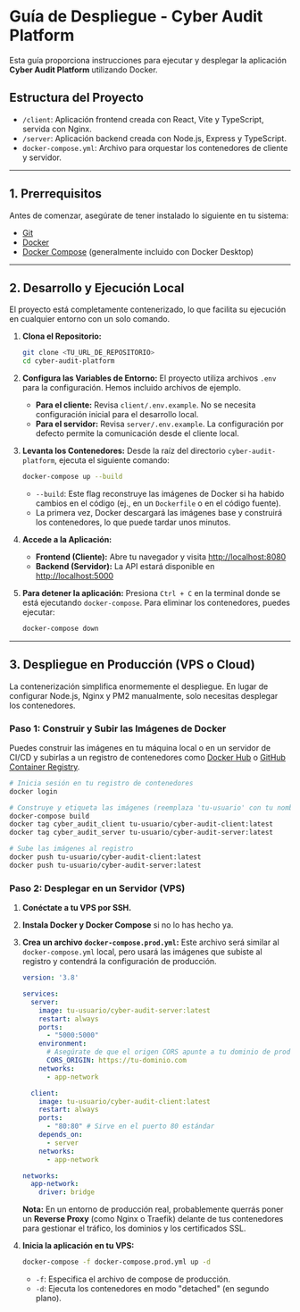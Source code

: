 # Guía de Despliegue - Cyber Audit Platform

Esta guía proporciona instrucciones para ejecutar y desplegar la aplicación **Cyber Audit Platform** utilizando Docker.

## Estructura del Proyecto

- `/client`: Aplicación frontend creada con React, Vite y TypeScript, servida con Nginx.
- `/server`: Aplicación backend creada con Node.js, Express y TypeScript.
- `docker-compose.yml`: Archivo para orquestar los contenedores de cliente y servidor.

---

## 1. Prerrequisitos

Antes de comenzar, asegúrate de tener instalado lo siguiente en tu sistema:
- [Git](https://git-scm.com/)
- [Docker](https://www.docker.com/get-started)
- [Docker Compose](https://docs.docker.com/compose/install/) (generalmente incluido con Docker Desktop)

---

## 2. Desarrollo y Ejecución Local

El proyecto está completamente contenerizado, lo que facilita su ejecución en cualquier entorno con un solo comando.

1.  **Clona el Repositorio:**
    ```bash
    git clone <TU_URL_DE_REPOSITORIO>
    cd cyber-audit-platform
    ```

2.  **Configura las Variables de Entorno:**
    El proyecto utiliza archivos `.env` para la configuración. Hemos incluido archivos de ejemplo.
    - **Para el cliente:** Revisa `client/.env.example`. No se necesita configuración inicial para el desarrollo local.
    - **Para el servidor:** Revisa `server/.env.example`. La configuración por defecto permite la comunicación desde el cliente local.

3.  **Levanta los Contenedores:**
    Desde la raíz del directorio `cyber-audit-platform`, ejecuta el siguiente comando:
    ```bash
    docker-compose up --build
    ```
    - `--build`: Este flag reconstruye las imágenes de Docker si ha habido cambios en el código (ej., en un `Dockerfile` o en el código fuente).
    - La primera vez, Docker descargará las imágenes base y construirá los contenedores, lo que puede tardar unos minutos.

4.  **Accede a la Aplicación:**
    - **Frontend (Cliente):** Abre tu navegador y visita [http://localhost:8080](http://localhost:8080)
    - **Backend (Servidor):** La API estará disponible en [http://localhost:5000](http://localhost:5000)

5.  **Para detener la aplicación:**
    Presiona `Ctrl + C` en la terminal donde se está ejecutando `docker-compose`. Para eliminar los contenedores, puedes ejecutar:
    ```bash
    docker-compose down
    ```

---

## 3. Despliegue en Producción (VPS o Cloud)

La contenerización simplifica enormemente el despliegue. En lugar de configurar Node.js, Nginx y PM2 manualmente, solo necesitas desplegar los contenedores.

### Paso 1: Construir y Subir las Imágenes de Docker

Puedes construir las imágenes en tu máquina local o en un servidor de CI/CD y subirlas a un registro de contenedores como [Docker Hub](https://hub.docker.com/) o [GitHub Container Registry](https://docs.github.com/en/packages/working-with-a-github-packages-registry/working-with-the-container-registry).

```bash
# Inicia sesión en tu registro de contenedores
docker login

# Construye y etiqueta las imágenes (reemplaza 'tu-usuario' con tu nombre de usuario del registro)
docker-compose build
docker tag cyber_audit_client tu-usuario/cyber-audit-client:latest
docker tag cyber_audit_server tu-usuario/cyber-audit-server:latest

# Sube las imágenes al registro
docker push tu-usuario/cyber-audit-client:latest
docker push tu-usuario/cyber-audit-server:latest
```

### Paso 2: Desplegar en un Servidor (VPS)

1.  **Conéctate a tu VPS por SSH.**
2.  **Instala Docker y Docker Compose** si no lo has hecho ya.
3.  **Crea un archivo `docker-compose.prod.yml`:**
    Este archivo será similar al `docker-compose.yml` local, pero usará las imágenes que subiste al registro y contendrá la configuración de producción.

    ```yaml
    version: '3.8'

    services:
      server:
        image: tu-usuario/cyber-audit-server:latest
        restart: always
        ports:
          - "5000:5000"
        environment:
          # Asegúrate de que el origen CORS apunte a tu dominio de producción
          CORS_ORIGIN: https://tu-dominio.com
        networks:
          - app-network

      client:
        image: tu-usuario/cyber-audit-client:latest
        restart: always
        ports:
          - "80:80" # Sirve en el puerto 80 estándar
        depends_on:
          - server
        networks:
          - app-network

    networks:
      app-network:
        driver: bridge
    ```
    **Nota:** En un entorno de producción real, probablemente querrás poner un **Reverse Proxy** (como Nginx o Traefik) delante de tus contenedores para gestionar el tráfico, los dominios y los certificados SSL.

4.  **Inicia la aplicación en tu VPS:**
    ```bash
    docker-compose -f docker-compose.prod.yml up -d
    ```
    - `-f`: Especifica el archivo de compose de producción.
    - `-d`: Ejecuta los contenedores en modo "detached" (en segundo plano).
